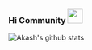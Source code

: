 ### Hi Community <img src="https://raw.githubusercontent.com/MartinHeinz/MartinHeinz/master/wave.gif" width="30px">
![Akash's github stats](https://github-readme-stats.vercel.app/api?username=professor-4)
<!--
**professor-4/professor-4** is a ✨ _special_ ✨ repository because its `README.md` (this file) appears on your GitHub profile.

Here are some ideas to get you started:

- 🔭 I’m currently working on ...
- 🌱 I’m currently learning ...
- 👯 I’m looking to collaborate on ...
- 🤔 I’m looking for help with ...
- 💬 Ask me about ...
- 📫 How to reach me: ...
- 😄 Pronouns: ...
- ⚡ Fun fact: ...
-->
